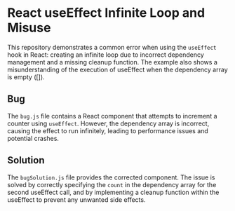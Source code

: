 # React useEffect Infinite Loop and Misuse

This repository demonstrates a common error when using the `useEffect` hook in React: creating an infinite loop due to incorrect dependency management and a missing cleanup function.  The example also shows a misunderstanding of the execution of useEffect when the dependency array is empty ([]).

## Bug

The `bug.js` file contains a React component that attempts to increment a counter using `useEffect`. However, the dependency array is incorrect, causing the effect to run infinitely, leading to performance issues and potential crashes.

## Solution

The `bugSolution.js` file provides the corrected component.  The issue is solved by correctly specifying the `count` in the dependency array for the second useEffect call, and by implementing a cleanup function within the useEffect to prevent any unwanted side effects.